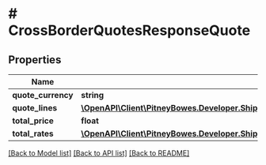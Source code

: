 # # CrossBorderQuotesResponseQuote

## Properties

Name | Type | Description | Notes
------------ | ------------- | ------------- | -------------
**quote_currency** | **string** |  | [optional] 
**quote_lines** | [**\OpenAPI\Client\PitneyBowes.Developer.ShippingApi.Model\CrossBorderQuotesResponseQuoteLines[]**](CrossBorderQuotesResponseQuoteLines.md) |  | [optional] 
**total_price** | **float** |  | [optional] 
**total_rates** | [**\OpenAPI\Client\PitneyBowes.Developer.ShippingApi.Model\CrossBorderQuotesResponseTotalRates**](CrossBorderQuotesResponseTotalRates.md) |  | [optional] 

[[Back to Model list]](../../README.md#documentation-for-models) [[Back to API list]](../../README.md#documentation-for-api-endpoints) [[Back to README]](../../README.md)


